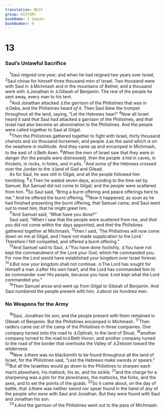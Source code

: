 ```yaml
---
translation: NKJV
group: HISTORY
bookName: I Samuel 
bookNumber: 9
---
```


<div class="title"><h1>13</h1><h3>Saul’s Unlawful Sacrifice</h3></div>
<span class="verse 1sa_13_1"> <sup>1</sup>Saul reigned one year; and when he had reigned two years over Israel, </span>
<span class="verse 1sa_13_2"><sup>2</sup>Saul chose for himself three thousand <i>men</i> of Israel. Two thousand were with Saul in <a data-toggle="tooltip" data-placement="bottom" title="Deut. 28:36">⚓</a>Michmash and in the mountains of Bethel, and a thousand were with <a data-toggle="tooltip" data-placement="bottom" title="1 Sam. 14:5, 31">⚓</a>Jonathan in <a data-toggle="tooltip" data-placement="bottom" title="1 Sam. 14:1">⚓</a>Gibeah of Benjamin. The rest of the people he sent away, every man to his tent.<br/></span>
<span class="verse 1sa_13_3"> <sup>3</sup>And Jonathan attacked <a data-toggle="tooltip" data-placement="bottom" title="1 Sam. 10:26">⚓</a>the garrison of the Philistines that <i>was</i> in <a data-toggle="tooltip" data-placement="bottom" title="1 Sam. 10:5">⚓</a>Geba, and the Philistines heard <i>of</i> <i>it.</i> Then Saul blew the trumpet throughout all the land, saying, “Let the Hebrews hear!” </span>
<span class="verse 1sa_13_4"><sup>4</sup>Now all Israel heard it said <i>that</i> Saul had attacked a garrison of the Philistines, and <i>that</i> Israel had also become an abomination to the Philistines. And the people were called together to Saul at Gilgal.<br/></span>
<span class="verse 1sa_13_5"> <sup>5</sup>Then the Philistines gathered together to fight with Israel, thirty thousand chariots and six thousand horsemen, and people <a data-toggle="tooltip" data-placement="bottom" title="2 Sam. 5:25">⚓</a>as the sand which <i>is</i> on the seashore in multitude. And they came up and encamped in Michmash, to the east of <a data-toggle="tooltip" data-placement="bottom" title="Judg. 7:12">⚓</a>Beth Aven. </span>
<span class="verse 1sa_13_6"><sup>6</sup>When the men of Israel saw that they were in danger (for the people were distressed), then the people <a data-toggle="tooltip" data-placement="bottom" title="Josh. 7:2; 1 Sam. 14:23">⚓</a>hid in caves, in thickets, in rocks, in holes, and in pits. </span>
<span class="verse 1sa_13_7"><sup>7</sup>And <i>some</i> <i>of</i> the Hebrews crossed over the Jordan to the <a data-toggle="tooltip" data-placement="bottom" title="Judg. 6:2; 1 Sam. 14:11">⚓</a>land of Gad and Gilead.<br/> As for Saul, he <i>was</i> still in Gilgal, and all the people followed him trembling. </span>
<span class="verse 1sa_13_8"><sup>8</sup><a data-toggle="tooltip" data-placement="bottom" title="Num. 32:1–42">⚓</a>Then he waited seven days, according to the time set by Samuel. But Samuel did not come to Gilgal; and the people were scattered from him. </span>
<span class="verse 1sa_13_9"><sup>9</sup>So Saul said, “Bring a burnt offering and peace offerings here to me.” And he offered the burnt offering. </span>
<span class="verse 1sa_13_10"><sup>10</sup>Now it happened, as soon as he had finished presenting the burnt offering, that Samuel came; and Saul went out to meet him, that he might greet him.<br/></span>
<span class="verse 1sa_13_11"> <sup>11</sup>And Samuel said, “What have you done?”<br/> Saul said, “When I saw that the people were scattered from me, and <i>that</i> you did not come within the days appointed, and <i>that</i> the Philistines gathered together at Michmash, </span>
<span class="verse 1sa_13_12"><sup>12</sup>then I said, ‘The Philistines will now come down on me at Gilgal, and I have not made supplication to the Lord.’ Therefore I felt compelled, and offered a burnt offering.”<br/></span>
<span class="verse 1sa_13_13"> <sup>13</sup>And Samuel said to Saul, <a data-toggle="tooltip" data-placement="bottom" title="1 Sam. 10:8">⚓</a>“You have done foolishly. <a data-toggle="tooltip" data-placement="bottom" title="2 Chr. 16:9">⚓</a>You have not kept the commandment of the Lord your God, which He commanded you. For now the Lord would have established your kingdom over Israel forever. </span>
<span class="verse 1sa_13_14"><sup>14</sup><a data-toggle="tooltip" data-placement="bottom" title="1 Sam. 15:11, 22, 28">⚓</a>But now your kingdom shall not continue. <a data-toggle="tooltip" data-placement="bottom" title="1 Sam. 15:28; 31:6">⚓</a>The Lord has sought for Himself a man <a data-toggle="tooltip" data-placement="bottom" title="1 Sam. 16:1">⚓</a>after His own heart, and the Lord has commanded him <i>to</i> <i>be</i> commander over His people, because you have <a data-toggle="tooltip" data-placement="bottom" title="Ps. 89:20; Acts 7:46; 13:22">⚓</a>not kept what the Lord commanded you.”<br/></span>
<span class="verse 1sa_13_15"> <sup>15</sup>Then Samuel arose and went up from Gilgal to Gibeah of Benjamin. And Saul numbered the people present with him, <a data-toggle="tooltip" data-placement="bottom" title="1 Sam. 15:11, 19">⚓</a>about six hundred men.<br/></span>
<div class="title"><h3>No Weapons for the Army</h3></div>
<span class="verse 1sa_13_16"> <sup>16</sup>Saul, Jonathan his son, and the people present with them remained in Gibeah of Benjamin. But the Philistines encamped in Michmash. </span>
<span class="verse 1sa_13_17"><sup>17</sup>Then raiders came out of the camp of the Philistines in three companies. One company turned onto the road to <a data-toggle="tooltip" data-placement="bottom" title="1 Sam. 13:2, 6, 7; 14:2">⚓</a>Ophrah, to the land of Shual, </span>
<span class="verse 1sa_13_18"><sup>18</sup>another company turned to the road <i>to</i><a data-toggle="tooltip" data-placement="bottom" title="Josh. 18:23">⚓</a>Beth Horon, and another company turned <i>to</i> the road of the border that overlooks the Valley of <a data-toggle="tooltip" data-placement="bottom" title="Josh. 16:3; 18:13, 14">⚓</a>Zeboim toward the wilderness.<br/></span>
<span class="verse 1sa_13_19"> <sup>19</sup>Now <a data-toggle="tooltip" data-placement="bottom" title="Gen. 14:2; Neh. 11:34">⚓</a>there was no blacksmith to be found throughout all the land of Israel, for the Philistines said, “Lest the Hebrews make swords or spears.” </span>
<span class="verse 1sa_13_20"><sup>20</sup>But all the Israelites would go down to the Philistines to sharpen each man’s plowshare, his mattock, his ax, and his sickle; </span>
<span class="verse 1sa_13_21"><sup>21</sup>and the charge for a sharpening was a pim for the plowshares, the mattocks, the forks, and the axes, and to set the points of the goads. </span>
<span class="verse 1sa_13_22"><sup>22</sup>So it came about, on the day of battle, that <a data-toggle="tooltip" data-placement="bottom" title="Judg. 5:8; 2 Kin. 24:14; Jer. 24:1; 29:2">⚓</a>there was neither sword nor spear found in the hand of any of the people who <i>were</i> with Saul and Jonathan. But they were found with Saul and Jonathan his son.<br/></span>
<span class="verse 1sa_13_23"> <sup>23</sup><a data-toggle="tooltip" data-placement="bottom" title="Judg. 5:8">⚓</a>And the garrison of the Philistines went out to the pass of Michmash.<br/></span>
